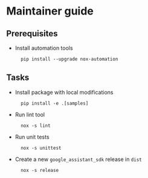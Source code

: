 Maintainer guide
================

## Prerequisites

- Install automation tools

        pip install --upgrade nox-automation

## Tasks

- Install package with local modifications

        pip install -e .[samples]

- Run lint tool

        nox -s lint

- Run unit tests

        nox -s unittest

- Create a new `google_assistant_sdk` release in `dist`

        nox -s release
